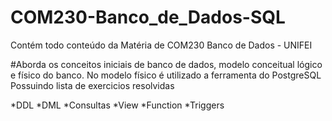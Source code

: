 # COM230-Banco_de_Dados-SQL

Contém todo conteúdo da Matéria de COM230 Banco de Dados - UNIFEI

#Aborda os conceitos iniciais de banco de dados, modelo conceitual lógico e físico do banco. No modelo físico é utilizado a ferramenta do PostgreSQL
Possuindo lista de exercicios resolvidas

*DDL
*DML
*Consultas
*View
*Function
*Triggers
